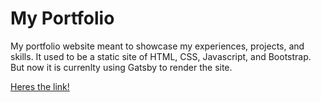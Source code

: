 # My Portfolio

My portfolio website meant to showcase my experiences, projects, and skills. It used to be a static site of HTML, CSS, Javascript, and Bootstrap. But now it is currenlty using Gatsby to render the site.

[Heres the link!](https://chrisvaldez.dev)
